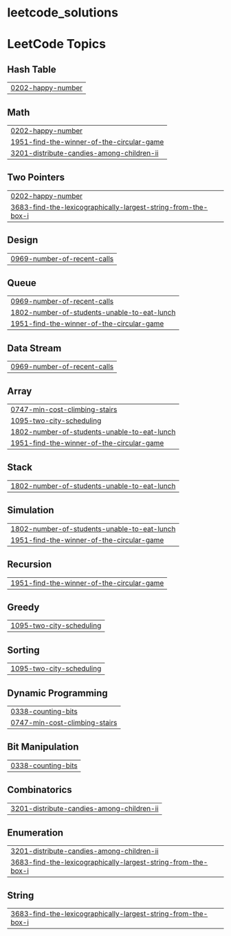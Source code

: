 # leetcode_solutions
<!---LeetCode Topics Start-->
# LeetCode Topics
## Hash Table
|  |
| ------- |
| [0202-happy-number](https://github.com/jithendra-10/leetcode_solutions/tree/master/0202-happy-number) |
## Math
|  |
| ------- |
| [0202-happy-number](https://github.com/jithendra-10/leetcode_solutions/tree/master/0202-happy-number) |
| [1951-find-the-winner-of-the-circular-game](https://github.com/jithendra-10/leetcode_solutions/tree/master/1951-find-the-winner-of-the-circular-game) |
| [3201-distribute-candies-among-children-ii](https://github.com/jithendra-10/leetcode_solutions/tree/master/3201-distribute-candies-among-children-ii) |
## Two Pointers
|  |
| ------- |
| [0202-happy-number](https://github.com/jithendra-10/leetcode_solutions/tree/master/0202-happy-number) |
| [3683-find-the-lexicographically-largest-string-from-the-box-i](https://github.com/jithendra-10/leetcode_solutions/tree/master/3683-find-the-lexicographically-largest-string-from-the-box-i) |
## Design
|  |
| ------- |
| [0969-number-of-recent-calls](https://github.com/jithendra-10/leetcode_solutions/tree/master/0969-number-of-recent-calls) |
## Queue
|  |
| ------- |
| [0969-number-of-recent-calls](https://github.com/jithendra-10/leetcode_solutions/tree/master/0969-number-of-recent-calls) |
| [1802-number-of-students-unable-to-eat-lunch](https://github.com/jithendra-10/leetcode_solutions/tree/master/1802-number-of-students-unable-to-eat-lunch) |
| [1951-find-the-winner-of-the-circular-game](https://github.com/jithendra-10/leetcode_solutions/tree/master/1951-find-the-winner-of-the-circular-game) |
## Data Stream
|  |
| ------- |
| [0969-number-of-recent-calls](https://github.com/jithendra-10/leetcode_solutions/tree/master/0969-number-of-recent-calls) |
## Array
|  |
| ------- |
| [0747-min-cost-climbing-stairs](https://github.com/jithendra-10/leetcode_solutions/tree/master/0747-min-cost-climbing-stairs) |
| [1095-two-city-scheduling](https://github.com/jithendra-10/leetcode_solutions/tree/master/1095-two-city-scheduling) |
| [1802-number-of-students-unable-to-eat-lunch](https://github.com/jithendra-10/leetcode_solutions/tree/master/1802-number-of-students-unable-to-eat-lunch) |
| [1951-find-the-winner-of-the-circular-game](https://github.com/jithendra-10/leetcode_solutions/tree/master/1951-find-the-winner-of-the-circular-game) |
## Stack
|  |
| ------- |
| [1802-number-of-students-unable-to-eat-lunch](https://github.com/jithendra-10/leetcode_solutions/tree/master/1802-number-of-students-unable-to-eat-lunch) |
## Simulation
|  |
| ------- |
| [1802-number-of-students-unable-to-eat-lunch](https://github.com/jithendra-10/leetcode_solutions/tree/master/1802-number-of-students-unable-to-eat-lunch) |
| [1951-find-the-winner-of-the-circular-game](https://github.com/jithendra-10/leetcode_solutions/tree/master/1951-find-the-winner-of-the-circular-game) |
## Recursion
|  |
| ------- |
| [1951-find-the-winner-of-the-circular-game](https://github.com/jithendra-10/leetcode_solutions/tree/master/1951-find-the-winner-of-the-circular-game) |
## Greedy
|  |
| ------- |
| [1095-two-city-scheduling](https://github.com/jithendra-10/leetcode_solutions/tree/master/1095-two-city-scheduling) |
## Sorting
|  |
| ------- |
| [1095-two-city-scheduling](https://github.com/jithendra-10/leetcode_solutions/tree/master/1095-two-city-scheduling) |
## Dynamic Programming
|  |
| ------- |
| [0338-counting-bits](https://github.com/jithendra-10/leetcode_solutions/tree/master/0338-counting-bits) |
| [0747-min-cost-climbing-stairs](https://github.com/jithendra-10/leetcode_solutions/tree/master/0747-min-cost-climbing-stairs) |
## Bit Manipulation
|  |
| ------- |
| [0338-counting-bits](https://github.com/jithendra-10/leetcode_solutions/tree/master/0338-counting-bits) |
## Combinatorics
|  |
| ------- |
| [3201-distribute-candies-among-children-ii](https://github.com/jithendra-10/leetcode_solutions/tree/master/3201-distribute-candies-among-children-ii) |
## Enumeration
|  |
| ------- |
| [3201-distribute-candies-among-children-ii](https://github.com/jithendra-10/leetcode_solutions/tree/master/3201-distribute-candies-among-children-ii) |
| [3683-find-the-lexicographically-largest-string-from-the-box-i](https://github.com/jithendra-10/leetcode_solutions/tree/master/3683-find-the-lexicographically-largest-string-from-the-box-i) |
## String
|  |
| ------- |
| [3683-find-the-lexicographically-largest-string-from-the-box-i](https://github.com/jithendra-10/leetcode_solutions/tree/master/3683-find-the-lexicographically-largest-string-from-the-box-i) |
<!---LeetCode Topics End-->